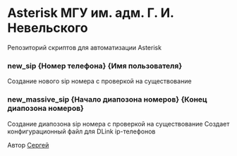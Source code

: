 # Asterisk МГУ им. адм. Г. И. Невельского
Репозиторий скриптов для автоматизации Asterisk

### new_sip {Номер телефона} {Имя пользователя}
Создание нового sip номера с проверкой на существование

### new_massive_sip {Начало диапозона номеров} {Конец диапозона номеров}
Создание диапозона sip номера с проверкой на существование
Создает конфигурационный файл для DLink ip-телефонов

Автор [Сергей](https://github.com/sermer07)   